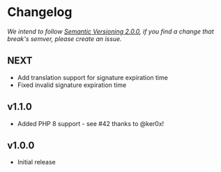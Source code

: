# Changelog

*We intend to follow [Semantic Versioning 2.0.0](https://semver.org/), if you 
find a change that break's semver, please create an issue.*

## NEXT

* Add translation support for signature expiration time
* Fixed invalid signature expiration time

## v1.1.0

* Added PHP 8 support - see #42 thanks to @ker0x!

## v1.0.0

* Initial release
